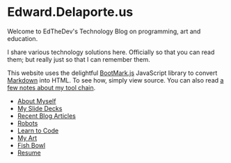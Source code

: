 # Edward.Delaporte.us

Welcome to EdTheDev's Technology Blog on programming, art and education.

I share various technology solutions here. Officially so that you can read them; but really just so that I can remember them.

This website uses the delightful [BootMark.js][1] JavaScript library to convert [Markdown](http://daringfireball.net/projects/markdown/) into HTML. To see how, simply view source. 
You can also read [a few notes about my tool chain](tech.html).

[1]: https://github.com/obedm503/bootmark

- [About Myself](/myself.html)
- [My Slide Decks](/slides/index.html)
- [Recent Blog Articles](blog2020/index.html)
- [Robots](robots/index.html)
- [Learn to Code](learn2code/index.html)
- [My Art](/gallery.html)
- [Fish Bowl](/fishbowl.html)
- [Resume](/resume.html)
